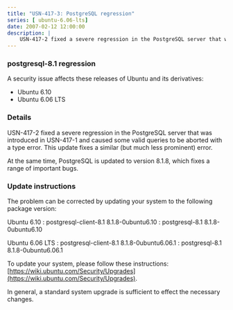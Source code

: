 ```yaml
---
title: "USN-417-3: PostgreSQL regression"
series: [ ubuntu-6.06-lts]
date: 2007-02-12 12:00:00
description: |
    USN-417-2 fixed a severe regression in the PostgreSQL server that was introduced in USN-417-1 and caused some valid queries to be aborted with a type error. This update fixes a similar (but much less prominent) error.
--- 
```

 
 


### postgresql-8.1 regression

A security issue affects these releases of Ubuntu and its derivatives:

* Ubuntu 6.10
* Ubuntu 6.06 LTS

### Details

USN-417-2 fixed a severe regression in the PostgreSQL server that was introduced in USN-417-1 and caused some valid queries to be aborted with a type error. This update fixes a similar (but much less prominent) error.

At the same time, PostgreSQL is updated to version 8.1.8, which fixes a range of important bugs.

### Update instructions

The problem can be corrected by updating your system to the following package version:

Ubuntu 6.10
 : postgresql-client-8.1 <span>8.1.8-0ubuntu6.10</span>
 : postgresql-8.1 <span>8.1.8-0ubuntu6.10</span>

Ubuntu 6.06 LTS
 : postgresql-client-8.1 <span>8.1.8-0ubuntu6.06.1</span>
 : postgresql-8.1 <span>8.1.8-0ubuntu6.06.1</span>

To update your system, please follow these instructions: [https://wiki.ubuntu.com/Security/Upgrades](https://wiki.ubuntu.com/Security/Upgrades).

In general, a standard system upgrade is sufficient to effect the necessary changes.

